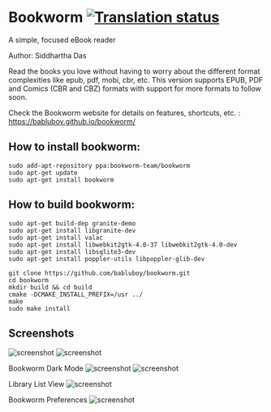 # Bookworm [![Translation status](https://hosted.weblate.org/widgets/bookworm/-/svg-badge.svg)](https://hosted.weblate.org/engage/bookworm/?utm_source=widget)
A simple, focused eBook reader

Author: Siddhartha Das

Read the books you love without having to worry about the different format complexities like epub, pdf, mobi, cbr, etc. This version supports EPUB, PDF and Comics (CBR and CBZ) formats with support for more formats to follow soon.

Check the Bookworm website for details on features, shortcuts, etc. : https://babluboy.github.io/bookworm/

## How to install bookworm:

```shell
sudo add-apt-repository ppa:bookworm-team/bookworm
sudo apt-get update
sudo apt-get install bookworm
```

## How to build bookworm:

```shell
sudo apt-get build-dep granite-demo 
sudo apt-get install libgranite-dev
sudo apt-get install valac
sudo apt-get install libwebkit2gtk-4.0-37 libwebkit2gtk-4.0-dev
sudo apt-get install libsqlite3-dev
sudo apt-get install poppler-utils libpoppler-glib-dev

git clone https://github.com/babluboy/bookworm.git
cd bookworm
mkdir build && cd build 
cmake -DCMAKE_INSTALL_PREFIX=/usr ../
make
sudo make install
```
## Screenshots

![screenshot](https://raw.githubusercontent.com/babluboy/bookworm/master/screenshots/BookwormLibraryView.png)
![screenshot](https://raw.githubusercontent.com/babluboy/bookworm/master/screenshots/BookwormReadingView.png)

Bookworm Dark Mode
![screenshot](https://raw.githubusercontent.com/babluboy/bookworm/master/screenshots/BookwormLibraryViewDarkMode.png)
![screenshot](https://raw.githubusercontent.com/babluboy/bookworm/master/screenshots/BookwormReadingViewDarkMode.png)

Library List View
![screenshot](https://raw.githubusercontent.com/babluboy/bookworm/master/screenshots/LibraryListView.png)

Bookworm Preferences
![screenshot](https://raw.githubusercontent.com/babluboy/bookworm/master/screenshots/PreferencesDialog.png)

